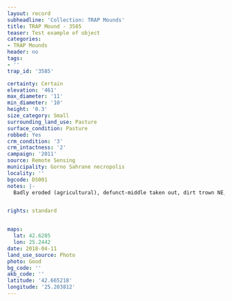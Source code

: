 ```yaml
---
layout: record
subheadline: 'Collection: TRAP Mounds'
title: TRAP Mound - 3585
teaser: Test example of object
categories:
- TRAP Mounds
header: no
tags:
- ''
trap_id: '3585'

certainty: Certain
elevation: '461'
max_diameter: '11'
min_diameter: '10'
height: '0.3'
size_category: Small
surrounding_land_use: Pasture
surface_condition: Pasture
robbed: Yes
crm_condition: '3'
crm_intactness: '2'
campaign: '2011'
source: Remote Sensing
municipality: Gorno Sahrane necropolis
locality: ''
bgcode: DS001
notes: |-
  Badly eroded (agricultural), defunct-middle taken out, dirt trown NE, robbers' trench shallow, stony surface, group of very large stones.


rights: standard


maps:
  lat: 42.6285
  lon: 25.2442
date: 2018-04-11
land_use_source: Photo
photo: Good
bg_code: ''
akb_code: ''
latitude: '42.665218'
longitude: '25.203812'
---
```

